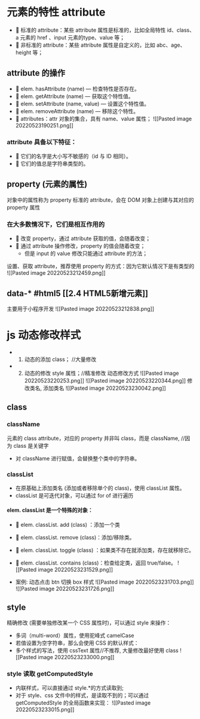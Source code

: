# 元素的特性 attribute
-  标准的 attribute：某些 attribute 属性是标准的，比如全局特性 id、class、a 元素的 href 、input 元素的type、value 等； 
-  非标准的 attribute：某些 attribute 属性是自定义的，比如 abc、age、height 等；

## attribute 的操作
-  elem. hasAttribute (name) — 检查特性是否存在。
-  elem. getAttribute (name) — 获取这个特性值。 
-  elem. setAttribute (name, value) — 设置这个特性值。
-  elem. removeAttribute (name) — 移除这个特性。
-  attributes：attr 对象的集合，具有 name、value 属性；
![[Pasted image 20220523190251.png]]
### attribute 具备以下特征：
-  它们的名字是大小写不敏感的（id 与 ID 相同）。 
-  它们的值总是字符串类型的。
## property (元素的属性)
对象中的属性称为 property
标准的 attribute，会在 DOM 对象上创建与其对应的 property 属性
### 在大多数情况下，它们是相互作用的
-  改变 property，通过 attribute 获取的值，会随着改变； 
-  通过 attribute 操作修改，property 的值会随着改变；
	- 但是 input 的 value 修改只能通过 attribute 的方法；

设置、获取 attribute，推荐使用 property 的方式：因为它默认情况下是有类型的
![[Pasted image 20220523212459.png]]

## data-* #html5  [[2.4 HTML5新增元素]]
主要用于小程序开发
![[Pasted image 20220523212838.png]]

# js 动态修改样式
- 1. 动态的添加 class；        //大量修改
- 2. 动态的修改 style 属性；//精准修改
动态修改方式
![[Pasted image 20220523220253.png]]
![[Pasted image 20220523220344.png]]
修改类名, 添加类名
![[Pasted image 20220523230042.png]]

## class
### className
元素的 class attribute，对应的 property 并非叫 class，而是 className,   //因为 class 是关键字
- 对 className 进行赋值，会替换整个类中的字符串。
### classList
- 在原基础上添加类名 (添加或者移除单个的 class)，使用 classList 属性。
- classList 是可迭代对象，可以通过 for of 进行遍历
#### elem. classList 是一个特殊的对象：
-  elem. classList. add (class) ：添加一个类 
-  elem. classList. remove (class)：添加/移除类。 
-  elem. classList. toggle (class) ：如果类不存在就添加类，存在就移除它。 
-  elem. classList. contains (class)：检查给定类，返回 true/false。
![[Pasted image 20220523231529.png]]

- 案例: 动态点击 btn 切换 box 样式
![[Pasted image 20220523231703.png]]
![[Pasted image 20220523231726.png]]

## style
精确修改 (需要单独修改某一个 CSS 属性时)，可以通过 style 来操作：
- 多词（multi-word）属性，使用驼峰式 camelCase
- 若值设置为空字符串，那么会使用 CSS 的默认样式：
- 多个样式的写法，使用 cssText 属性//不推荐, 大量修改最好使用 class
![[Pasted image 20220523233000.png]]

### style 读取 getComputedStyle
- 内联样式，可以直接通过 style.*的方式读取到;
- 对于 style、css 文件中的样式，是读取不到的；可以通过 getComputedStyle 的全局函数来实现：
![[Pasted image 20220523233015.png]]